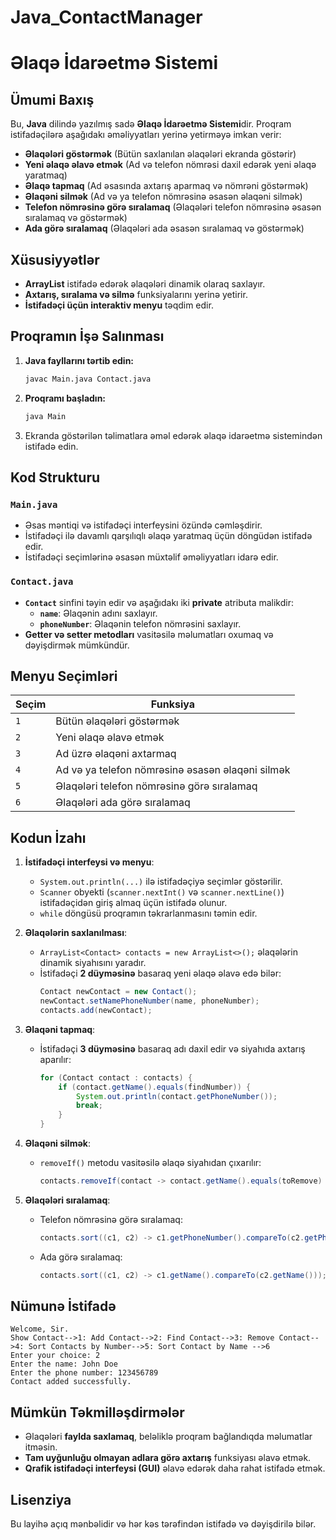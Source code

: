 ﻿# Java_ContactManager
# Əlaqə İdarəetmə Sistemi

## Ümumi Baxış

Bu, **Java** dilində yazılmış sadə **Əlaqə İdarəetmə Sistemi**dir. Proqram istifadəçilərə aşağıdakı əməliyyatları yerinə yetirməyə imkan verir:

- **Əlaqələri göstərmək** (Bütün saxlanılan əlaqələri ekranda göstərir)
- **Yeni əlaqə əlavə etmək** (Ad və telefon nömrəsi daxil edərək yeni əlaqə yaratmaq)
- **Əlaqə tapmaq** (Ad əsasında axtarış aparmaq və nömrəni göstərmək)
- **Əlaqəni silmək** (Ad və ya telefon nömrəsinə əsasən əlaqəni silmək)
- **Telefon nömrəsinə görə sıralamaq** (Əlaqələri telefon nömrəsinə əsasən sıralamaq və göstərmək)
- **Ada görə sıralamaq** (Əlaqələri ada əsasən sıralamaq və göstərmək)

## Xüsusiyyətlər

- **ArrayList** istifadə edərək əlaqələri dinamik olaraq saxlayır.
- **Axtarış, sıralama və silmə** funksiyalarını yerinə yetirir.
- **İstifadəçi üçün interaktiv menyu** təqdim edir.

## Proqramın İşə Salınması

1. **Java fayllarını tərtib edin:**
   ```sh
   javac Main.java Contact.java
   ```
2. **Proqramı başladın:**
   ```sh
   java Main
   ```
3. Ekranda göstərilən təlimatlara əməl edərək əlaqə idarəetmə sistemindən istifadə edin.

## Kod Strukturu

### `Main.java`

- Əsas məntiqi və istifadəçi interfeysini özündə cəmləşdirir.
- İstifadəçi ilə davamlı qarşılıqlı əlaqə yaratmaq üçün döngüdən istifadə edir.
- İstifadəçi seçimlərinə əsasən müxtəlif əməliyyatları idarə edir.

### `Contact.java`

- **`Contact`** sinfini təyin edir və aşağıdakı iki **private** atributa malikdir:
  - **`name`**: Əlaqənin adını saxlayır.
  - **`phoneNumber`**: Əlaqənin telefon nömrəsini saxlayır.
- **Getter və setter metodları** vasitəsilə məlumatları oxumaq və dəyişdirmək mümkündür.

## Menyu Seçimləri

| Seçim  | Funksiya                                        |
|--------|-------------------------------------------------|
| `1`    | Bütün əlaqələri göstərmək                      |
| `2`    | Yeni əlaqə əlavə etmək                         |
| `3`    | Ad üzrə əlaqəni axtarmaq                       |
| `4`    | Ad və ya telefon nömrəsinə əsasən əlaqəni silmək |
| `5`    | Əlaqələri telefon nömrəsinə görə sıralamaq      |
| `6`    | Əlaqələri ada görə sıralamaq                   |

## Kodun İzahı

1. **İstifadəçi interfeysi və menyu**:
   - `System.out.println(...)` ilə istifadəçiyə seçimlər göstərilir.
   - `Scanner` obyekti (`scanner.nextInt()` və `scanner.nextLine()`) istifadəçidən giriş almaq üçün istifadə olunur.
   - `while` döngüsü proqramın təkrarlanmasını təmin edir.

2. **Əlaqələrin saxlanılması**:
   - `ArrayList<Contact> contacts = new ArrayList<>();` əlaqələrin dinamik siyahısını yaradır.
   - İstifadəçi **2 düyməsinə** basaraq yeni əlaqə əlavə edə bilər:
     ```java
     Contact newContact = new Contact();
     newContact.setNamePhoneNumber(name, phoneNumber);
     contacts.add(newContact);
     ```

3. **Əlaqəni tapmaq**:
   - İstifadəçi **3 düyməsinə** basaraq adı daxil edir və siyahıda axtarış aparılır:
     ```java
     for (Contact contact : contacts) {
         if (contact.getName().equals(findNumber)) {
             System.out.println(contact.getPhoneNumber());
             break;
         }
     }
     ```

4. **Əlaqəni silmək**:
   - `removeIf()` metodu vasitəsilə əlaqə siyahıdan çıxarılır:
     ```java
     contacts.removeIf(contact -> contact.getName().equals(toRemove) || contact.getPhoneNumber().equals(toRemove));
     ```

5. **Əlaqələri sıralamaq**:
   - Telefon nömrəsinə görə sıralamaq:
     ```java
     contacts.sort((c1, c2) -> c1.getPhoneNumber().compareTo(c2.getPhoneNumber()));
     ```
   - Ada görə sıralamaq:
     ```java
     contacts.sort((c1, c2) -> c1.getName().compareTo(c2.getName()));
     ```

## Nümunə İstifadə

```
Welcome, Sir.
Show Contact-->1: Add Contact-->2: Find Contact-->3: Remove Contact-->4: Sort Contacts by Number-->5: Sort Contact by Name -->6
Enter your choice: 2
Enter the name: John Doe
Enter the phone number: 123456789
Contact added successfully.
```

## Mümkün Təkmilləşdirmələr

- Əlaqələri **faylda saxlamaq**, beləliklə proqram bağlandıqda məlumatlar itməsin.
- **Tam uyğunluğu olmayan adlara görə axtarış** funksiyası əlavə etmək.
- **Qrafik istifadəçi interfeysi (GUI)** əlavə edərək daha rahat istifadə etmək.

## Lisenziya

Bu layihə açıq mənbəlidir və hər kəs tərəfindən istifadə və dəyişdirilə bilər.

